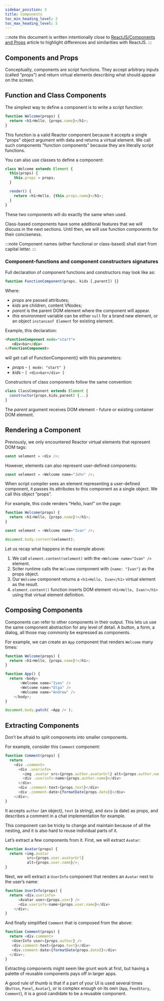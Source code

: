```yaml
---
sidebar_position: 3
title: Components
toc_min_heading_level: 2
toc_max_heading_level: 5
---
```

:::note
this document is written intentionally close to [ReactJS/Components and Props](https://reactjs.org/docs/components-and-props.html) article to highlight differences and similarities with ReactJS.
:::

## Components and Props

Conceptually, components are script functions. They accept arbitrary inputs (called “props”) and return virtual elements describing what should appear on the screen.

## Function and Class Components

The simplest way to define a component is to write a script function:

```js
function Welcome(props) {
  return <h1>Hello, {props.name}</h1>;
}
```

This function is a valid Reactor component because it accepts a single "props" object argument with data and returns a virtual element. We call such components "function components" because they are literally script functions.

You can also use classes to define a component:

```js
class Welcome extends Element {
  this(props) { 
    this.props = props; 
  }

  render() {
    return <h1>Hello, {this.props.name}</h1>;
  }
}
```

These two components will do exactly the same when used.

Class-based components have some additional features that we will discuss in the next sections. Until then, we will use function components for their conciseness.

:::note
Component names (either functional or class-based) shall start from capital letter.
:::

### Component-functions and component constructors signatures

Full declaration of component functions and constructors may look like as:

```js
function FunctionComponent(props, kids [,parent]) {}
```

Where:

* *props* are passed attributes;
* *kids* are children, content VNodes;
* *parent* is the parent DOM element where the component will appear.
* *this* environment variable can be either `null` for a brand new element, or an object `instanceof Element` for existing element.

Example, this declaration:

```html
<FunctionComponent mode="start">
   <div>bar</div>
</FunctionComponent>
```

will get call of FunctionComponent() with this parameters:

* *props* - `{ mode: "start" }`
* *kids* - `[ <div>bar</div> ]`

Constructors of class components follow the same convention:

```js
class ClassComponent extends Element {
  constructor(props,kids,parent) {...} 
}
```

The *parent* argument receives DOM element - future or existing container DOM element.

## Rendering a Component

Previously, we only encountered Reactor virtual elements that represent DOM tags:

```js
const velement = <div />;
```

However, elements can also represent user-defined components:

```js
const velement = <Welcome name="John" />;
```

When script compiler sees an element representing a user-defined component, it passes its attributes to this component as a single object. We call this object “props”.

For example, this code renders “Hello, Ivan!” on the page:

```js
function Welcome(props) {
  return <h1>Hello, {props.name}!</h1>;
}

const velement = <Welcome name="Ivan" />;

document.body.content(velement);
```

Let us recap what happens in the example above:

1. We call `element.content(velement)` with the `<Welcome name="Ivan" />` element.
1. Sciter runtime calls the `Welcome` component with `{name: "Ivan"}` as the props object.
1. Our `Welcome` component returns a `<h1>Hello, Ivan</h1>` virtual element as the result.
1. `element.content()` function inserts DOM element `<h1>Hello, Ivan!</h1>` using that virtual element definition.

## Composing Components

Components can refer to other components in their output. This lets us use the same component abstraction for any level of detail. A button, a form, a dialog, all those may commonly be expressed as components.

For example, we can create an `App` component that renders `Welcome` many times:

```js
function Welcome(props) {
  return <h1>Hello, {props.name}!</h1>;
}

function App() {
  return <body>
       <Welcome name="Ivan" />
       <Welcome name="Olga" />
       <Welcome name="Andrew" />
    </body>;
}

document.body.patch( <App /> );
```

## Extracting Components

Don’t be afraid to split components into smaller components.

For example, consider this `Comment` component:

```js
function Comment(props) {
  return
    <div .comment>
      <div .userinfo>
        <img .avatar src={props.author.avatarUrl} alt={props.author.name} />
        <div .userinfo-name>{props.author.name}</div>
      </div>
      <div .comment-text>{props.text}</div>
      <div .comment-date>{formatDate(props.date)}</div>
    </div>;
}
```

It accepts `author` (an object), `text` (a string), and `date` (a date) as props, and describes a comment in a chat implementation for example.

This component can be tricky to change and maintain because of all the nesting, and it is also hard to reuse individual parts of it.

Let’s extract a few components from it. First, we will extract `Avatar`:

```js
function Avatar(props) {
  return <img.avatar
          src={props.user.avatarUrl}
          alt={props.user.name}/>;
}
```

Next, we will extract a `UserInfo` component that renders an `Avatar` next to the user’s name:

```js
function UserInfo(props) {
  return <div.userinfo>
      <Avatar user={props.user} />
      <div.userinfo-name>{props.user.name}</div>
    </div>;
}
```

And finally simplified `Comment` that is composed from the above:

```js
function Comment(props) {
  return <div.comment>
   <UserInfo user={props.author} />
   <div.comment-text>{props.text}</div>
   <div.comment-date>{formatDate(props.date)}</div>
  </div>;
}
```

Extracting components might seem like grunt work at first, but having a palette of reusable components pays off in larger apps. 

A good rule of thumb is that if a part of your UI is used several times (`Button`, `Panel`, `Avatar`), or is complex enough on its own (`App`, `FeedStory`, `Comment`), it is a good candidate to be a reusable component.
